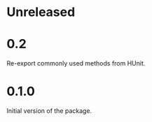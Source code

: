 Unreleased
==========


0.2
==========

Re-export commonly used methods from HUnit.

0.1.0
==========

Initial version of the package.
